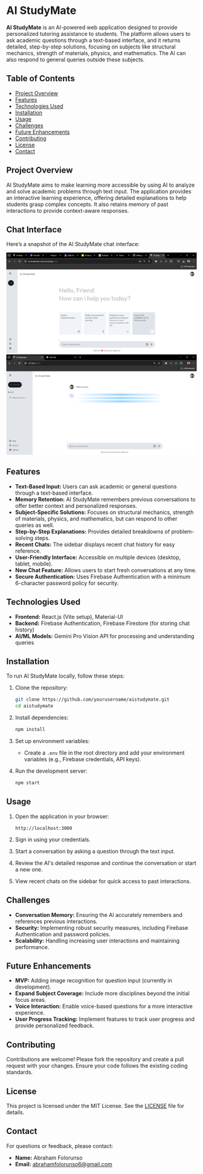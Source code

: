 # AI StudyMate

**AI StudyMate** is an AI-powered web application designed to provide personalized tutoring assistance to students. The platform allows users to ask academic questions through a text-based interface, and it returns detailed, step-by-step solutions, focusing on subjects like structural mechanics, strength of materials, physics, and mathematics. The AI can also respond to general queries outside these subjects.

## Table of Contents
- [Project Overview](#project-overview)
- [Features](#features)
- [Technologies Used](#technologies-used)
- [Installation](#installation)
- [Usage](#usage)
- [Challenges](#challenges)
- [Future Enhancements](#future-enhancements)
- [Contributing](#contributing)
- [License](#license)
- [Contact](#contact)

## Project Overview
AI StudyMate aims to make learning more accessible by using AI to analyze and solve academic problems through text input. The application provides an interactive learning experience, offering detailed explanations to help students grasp complex concepts. It also retains memory of past interactions to provide context-aware responses.

## Chat Interface

Here’s a snapshot of the AI StudyMate chat interface:

<img src="SS.png" alt="AI StudyMate Chat Interface" width="600">
<br>
<img src="Screenshot 2024-08-27 235414.png" alt="AI StudyMate Chat Interface" width="600">


## Features
- **Text-Based Input:** Users can ask academic or general questions through a text-based interface.
- **Memory Retention:** AI StudyMate remembers previous conversations to offer better context and personalized responses.
- **Subject-Specific Solutions:** Focuses on structural mechanics, strength of materials, physics, and mathematics, but can respond to other queries as well.
- **Step-by-Step Explanations:** Provides detailed breakdowns of problem-solving steps.
- **Recent Chats:** The sidebar displays recent chat history for easy reference.
- **User-Friendly Interface:** Accessible on multiple devices (desktop, tablet, mobile).
- **New Chat Feature:** Allows users to start fresh conversations at any time.
- **Secure Authentication:** Uses Firebase Authentication with a minimum 6-character password policy for security.

## Technologies Used
- **Frontend:** React.js (Vite setup), Material-UI
- **Backend:** Firebase Authentication, Firebase Firestore (for storing chat history)
- **AI/ML Models:** Gemini Pro Vision API for processing and understanding queries

## Installation
To run AI StudyMate locally, follow these steps:

1. Clone the repository:
    ```bash
    git clone https://github.com/yourusername/aistudymate.git
    cd aistudymate
    ```

2. Install dependencies:
    ```bash
    npm install
    ```

3. Set up environment variables:
    - Create a `.env` file in the root directory and add your environment variables (e.g., Firebase credentials, API keys).

4. Run the development server:
    ```bash
    npm start
    ```

## Usage
1. Open the application in your browser:
    ```
    http://localhost:3000
    ```

2. Sign in using your credentials.

3. Start a conversation by asking a question through the text input.

4. Review the AI's detailed response and continue the conversation or start a new one.

5. View recent chats on the sidebar for quick access to past interactions.

## Challenges
- **Conversation Memory:** Ensuring the AI accurately remembers and references previous interactions.
- **Security:** Implementing robust security measures, including Firebase Authentication and password policies.
- **Scalability:** Handling increasing user interactions and maintaining performance.

## Future Enhancements
- **MVP:** Adding image recognition for question input (currently in development).
- **Expand Subject Coverage:** Include more disciplines beyond the initial focus areas.
- **Voice Interaction:** Enable voice-based questions for a more interactive experience.
- **User Progress Tracking:** Implement features to track user progress and provide personalized feedback.

## Contributing
Contributions are welcome! Please fork the repository and create a pull request with your changes. Ensure your code follows the existing coding standards.

## License
This project is licensed under the MIT License. See the [LICENSE](LICENSE) file for details.

## Contact
For questions or feedback, please contact:
- **Name:** Abraham Folorunso
- **Email:** abrahamfolorunso6@gmail.com

